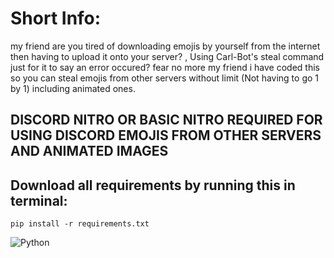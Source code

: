 # Short Info:
my friend are you tired of downloading emojis by yourself from the internet then having to upload it onto your server? , Using Carl-Bot's steal command just for it to say an error occured? fear no more my friend i have coded this so you can steal emojis from other servers without limit (Not having to go 1 by 1) including animated ones.

## DISCORD NITRO OR BASIC NITRO REQUIRED FOR USING DISCORD EMOJIS FROM OTHER SERVERS AND ANIMATED IMAGES


## Download all requirements by running this in terminal:
```
pip install -r requirements.txt
```

 ![Python](https://img.shields.io/badge/Python-3776AB?style=for-the-badge&logo=python&logoColor=white)

